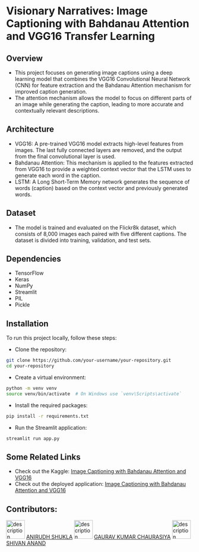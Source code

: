 # Visionary Narratives: Image Captioning with Bahdanau Attention and VGG16 Transfer Learning

## Overview
- This project focuses on generating image captions using a deep learning model that combines the VGG16 Convolutional Neural Network (CNN) for feature extraction and the Bahdanau Attention mechanism for improved caption generation.
- The attention mechanism allows the model to focus on different parts of an image while generating the caption, leading to more accurate and contextually relevant descriptions.

## Architecture
- VGG16: A pre-trained VGG16 model extracts high-level features from images. The last fully connected layers are removed, and the output from the final convolutional layer is used.
- Bahdanau Attention: This mechanism is applied to the features extracted from VGG16 to provide a weighted context vector that the LSTM uses to generate each word in the caption.
- LSTM: A Long Short-Term Memory network generates the sequence of words (caption) based on the context vector and previously generated words.

## Dataset
- The model is trained and evaluated on the Flickr8k dataset, which consists of 8,000 images each paired with five different captions. The dataset is divided into training, validation, and test sets.

## Dependencies
- TensorFlow
- Keras
- NumPy
- Streamlit
- PIL
- Pickle

## Installation
To run this project locally, follow these steps:

- Clone the repository:
```sh
git clone https://github.com/your-username/your-repository.git
cd your-repository
 ```

- Create a virtual environment:
```sh
python -m venv venv
source venv/bin/activate  # On Windows use `venv\Scripts\activate`
 ```

- Install the required packages:
```sh
pip install -r requirements.txt
 ```

- Run the Streamlit application:
```sh
streamlit run app.py
 ```
## Some Related Links
- Check out the Kaggle: [Image Captioning with Bahdanau Attention and VGG16](https://www.kaggle.com/code/anirudhshukla1011/image-captioning-with-bahdanau-attention-and-vgg16/)
- Check out the deployed application: [Image Captioning with Bahdanau Attention and VGG16](https://automated-image-captioning.streamlit.app/)

## Contributors:

<img src="https://avatars.githubusercontent.com/u/136250552?v=4" width="50" height="50" alt="description">
<a href="https://github.com/Anirudh-Shukla">ANIRUDH SHUKLA</a>
<img src="https://avatars.githubusercontent.com/u/99001707?v=4" width="50" height="50" alt="description">
<a href="https://github.com/gauravkumarchaurasiya">GAURAV KUMAR CHAURASIYA</a>
<img src="https://avatars.githubusercontent.com/u/137916628?v=4" width="50" height="50" alt="description">
<a href="https://github.com/SHIVANANAND">SHIVAN ANAND</a>
